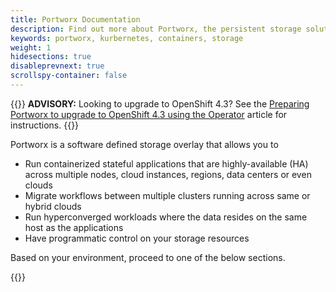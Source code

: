 ```yaml
---
title: Portworx Documentation
description: Find out more about Portworx, the persistent storage solution for containers. Come check us out for step-by-step guides and tips!
keywords: portworx, kurbernetes, containers, storage
weight: 1
hidesections: true
disableprevnext: true
scrollspy-container: false
---
```

{{<info>}}
**ADVISORY:** Looking to upgrade to OpenShift 4.3? See the [Preparing Portworx to upgrade to OpenShift 4.3 using the Operator](/portworx-install-with-kubernetes/openshift/operator/openshift-upgrade/) article for instructions.
{{</info>}}

Portworx is a software defined storage overlay that allows you to

* Run containerized stateful applications that are highly-available (HA) across multiple nodes, cloud instances, regions, data centers or even clouds
* Migrate workflows between multiple clusters running across same or hybrid clouds
* Run hyperconverged workloads where the data resides on the same host as the applications
* Have programmatic control on your storage resources

Based on your environment, proceed to one of the below sections.

{{<homelist series="top">}}
